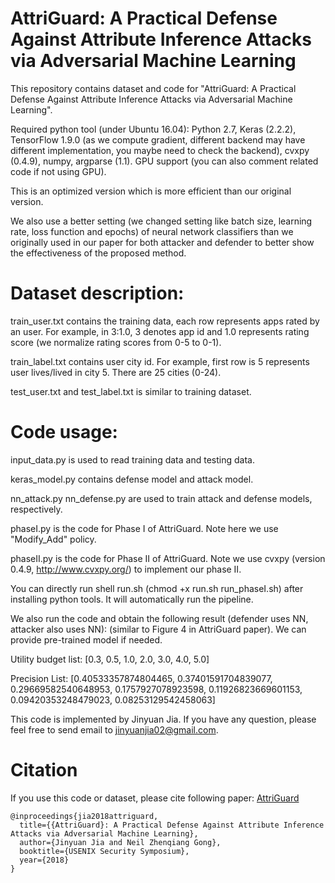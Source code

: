 # AttriGuard: A Practical Defense Against Attribute Inference Attacks via Adversarial Machine Learning

This repository contains dataset and code for "AttriGuard: A Practical Defense Against Attribute Inference Attacks via Adversarial Machine Learning". 

Required python tool (under Ubuntu 16.04): Python 2.7, Keras (2.2.2), TensorFlow 1.9.0 (as we compute gradient, different backend may have different implementation, you maybe need to check the backend), cvxpy (0.4.9), numpy, argparse (1.1). GPU support (you can also comment related code if not using GPU). 

This is an optimized version which is more efficient than our original version.  

We also use a better setting (we changed setting like batch size, learning rate, loss function and epochs) of neural network classifiers than we originally used in our paper for both attacker and defender to better show the effectiveness of the proposed method. 

# Dataset description: 

train_user.txt contains the training data, each row represents apps rated by an user. For example, in 3:1.0, 3 denotes app id and 1.0 represents rating score (we normalize rating scores from 0-5 to 0-1). 

train_label.txt contains user city id. For example, first row is 5 represents user lives/lived in city 5. There are 25 cities (0-24). 

test_user.txt and test_label.txt is similar to training dataset. 

# Code usage: 
input_data.py is used to read training data and testing data. 

keras_model.py contains defense model and attack model. 

nn_attack.py nn_defense.py are used to train attack and defense models, respectively. 

phaseI.py is the code for Phase I of AttriGuard. Note here we use "Modify_Add" policy. 

phaseII.py is the code for Phase II of AttriGuard. Note we use cvxpy (version 0.4.9, http://www.cvxpy.org/) to implement our phase II. 

You can directly run shell run.sh (chmod +x run.sh run_phaseI.sh) after installing python tools. It will automatically run the pipeline. 

We also run the code and obtain the following result (defender uses NN, attacker also uses NN): (similar to Figure 4 in AttriGuard paper). We can provide pre-trained model if needed. 

Utility budget list: [0.3, 0.5, 1.0, 2.0, 3.0, 4.0, 5.0]

Precision List: [0.40533357874804465, 0.37401591704839077, 0.29669582540648953, 0.1757927078923598, 0.11926823669601153, 0.09420353248479023, 0.08253129542458063]

This code is implemented by Jinyuan Jia. If you have any question, please feel free to send email to jinyuanjia02@gmail.com. 

# Citation
If you use this code or dataset, please cite following paper: 
<a href="https://arxiv.org/pdf/1805.04810.pdf">AttriGuard</a>
```
@inproceedings{jia2018attriguard,
  title={{AttriGuard}: A Practical Defense Against Attribute Inference Attacks via Adversarial Machine Learning},
  author={Jinyuan Jia and Neil Zhenqiang Gong},
  booktitle={USENIX Security Symposium},
  year={2018}
}
```